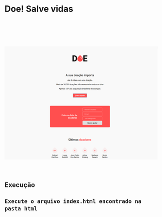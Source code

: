 
<h1>Doe! Salve vidas <h1>
<br>
<br>

<img src="https://github.com/Carrilhos/Doe/blob/master/doe.jpg.png">


<br>
<br>

<h2>Execução<h2>

```
Execute o arquivo index.html encontrado na pasta html
```
